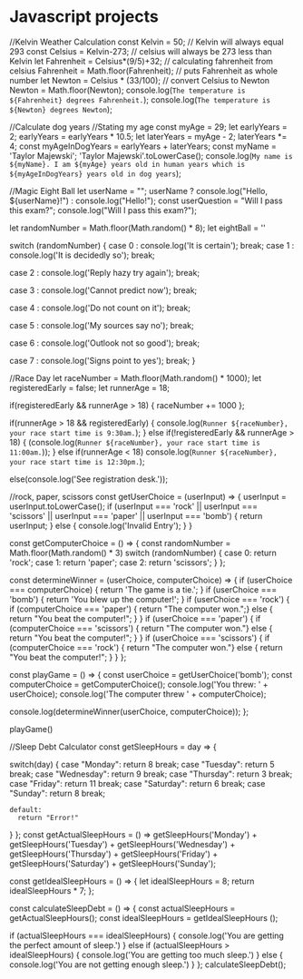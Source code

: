 # Javascript projects

//Kelvin Weather Calculation
const Kelvin = 50; // Kelvin will always equal 293
const Celsius = Kelvin-273; // celsius will always be 273 less than Kelvin
let Fahrenheit = Celsius*(9/5)+32; // calculating fahrenheit from celsius
Fahrenheit = Math.floor(Fahrenheit); // puts Fahrenheit as whole number
let Newton = Celsius * (33/100); // convert Celsius to Newton
Newton = Math.floor(Newton);
console.log(`The temperature is ${Fahrenheit} degrees Fahrenheit.`);
console.log(`The temperature is ${Newton} degrees Newton`);

//Calculate dog years
//Stating my age
const myAge = 29;
let earlyYears = 2;
earlyYears = earlyYears * 10.5;
let laterYears = myAge - 2;
laterYears *= 4;
const myAgeInDogYears = earlyYears + laterYears;
const myName = 'Taylor Majewski';
'Taylor Majewski'.toLowerCase();
console.log(`My name is ${myName}. I am ${myAge} years old in human years which is ${myAgeInDogYears} years old in dog years`);

//Magic Eight Ball
let userName = "";
userName ? console.log("Hello, ${userName}!") : console.log("Hello!");
const userQuestion = "Will I pass this exam?";
console.log("Will I pass this exam?");

let randomNumber = Math.floor(Math.random() * 8);
let eightBall = '' 

switch (randomNumber) {
  case 0 :
    console.log('It is certain');
  break;
  case 1 :
    console.log('It is decidedly so');
  break;

  case 2 :
    console.log('Reply hazy try again');
  break;

  case 3 :
    console.log('Cannot predict now');
  break;

  case 4 :
    console.log('Do not count on it');
  break;

  case 5 :
    console.log('My sources say no');
  break;

  case 6 :
    console.log('Outlook not so good');
  break;

  case 7 :
    console.log('Signs point to yes');
  break; }

//Race Day
let raceNumber = Math.floor(Math.random() * 1000);
let registeredEarly = false;
let runnerAge = 18;

if(registeredEarly && runnerAge > 18) {
  raceNumber += 1000
};

if(runnerAge > 18 && registeredEarly) { 
  console.log(`Runner ${raceNumber}, your race start time is 9:30am.`);
}
else if(!registeredEarly && runnerAge > 18) {
  (console.log(`Runner ${raceNumber}, your race start time is 11:00am.`));
  }
else if(runnerAge < 18) 
  console.log(`Runner ${raceNumber}, your race start time is 12:30pm.`);

else(console.log('See registration desk.'));

//rock, paper, scissors
const getUserChoice = (userInput) => {
  userInput = userInput.toLowerCase();
  if (userInput === 'rock' || userInput === 'scissors' || userInput === 'paper' || userInput === 'bomb') {
    return userInput;
  }
    else {
      console.log('Invalid Entry');
    }
}

const getComputerChoice = () => {
  const randomNumber = Math.floor(Math.random() * 3)
  switch (randomNumber) {
    case 0: 
      return 'rock';
    case 1: 
      return 'paper';
    case 2: 
      return 'scissors';
  }
};


const determineWinner = (userChoice, computerChoice) => {
  if (userChoice === computerChoice) {
    return 'The game is a tie.';
  }
  if (userChoice === 'bomb') {
    return 'You blew up the computer!';
  }
  if (userChoice === 'rock') {
    if (computerChoice === 'paper') {
      return "The computer won.";}
      else {
        return "You beat the computer!";
    }
  }
  if (userChoice === 'paper') {
    if (computerChoice === 'scissors') {
      return "The computer won."}
      else { 
        return "You beat the computer!";
      }
    }
  if (userChoice === 'scissors') {
    if (computerChoice === 'rock') {
      return "The computer won."}
      else {
        return "You beat the computer!";
      }
      }
    };

 const playGame = () => {
   const userChoice = getUserChoice('bomb');
   const computerChoice = getComputerChoice();
   console.log('You threw: ' + userChoice);
   console.log('The computer threw ' + computerChoice);

   console.log(determineWinner(userChoice, computerChoice));
 };

 playGame()
 
 //Sleep Debt Calculator
 const getSleepHours = day => {
  
  switch(day) {
    case "Monday":
      return 8
      break;
    case "Tuesday": 
      return 5
      break;
    case "Wednesday":
      return 9
      break;
    case "Thursday":
      return 3
      break;
    case "Friday": 
      return 11
      break;
    case "Saturday":
      return 6
      break;
    case "Sunday":
      return 8
      break;

    default: 
      return "Error!"
  }
};
const getActualSleepHours = () => getSleepHours('Monday') + getSleepHours('Tuesday') + getSleepHours('Wednesday') + getSleepHours('Thursday') + getSleepHours('Friday') + getSleepHours('Saturday') + getSleepHours('Sunday');

const getIdealSleepHours = () => {
 let idealSleepHours = 8;
  return idealSleepHours * 7;
};

const calculateSleepDebt = () => {
  const actualSleepHours = getActualSleepHours();
  const idealSleepHours = getIdealSleepHours ();


if (actualSleepHours === idealSleepHours) {
  console.log('You are getting the perfect amount of sleep.')
} else if (actualSleepHours > idealSleepHours) {
  console.log('You are getting too much sleep.')
} else {
  console.log('You are not getting enough sleep.')
}
};
calculateSleepDebt();
